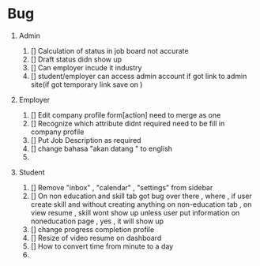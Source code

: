 # Bug 

1. Admin 
    1. [] Calculation of status in job board not accurate
    2. [] Draft status didn show up 
    3. [] Can employer incude it industry 
    4. [] student/employer can access admin account if got link to admin site(if got temporary link save on )

2. Employer
    1. [] Edit company profile form[action] need to merge as one
    2. [] Recognize which attribute didnt required need to be fill in company profile
    3. [] Put Job Description as required 
    4. []  change bahasa "akan datang " to english
    5. 

3. Student
    1. [] Remove "inbox" , "calendar" , "settings" from sidebar
    2. [] On non education and skill tab got bug over there , where , if user create skill and without creating anything on non-education tab , on view resume , skill wont show up unless user put information on noneducation page , yes , it will show up 
    3.  [] change progress completion profile
    4.  [] Resize of video resume on dashboard
    5. [] How to convert time from minute to a day 
    6. 